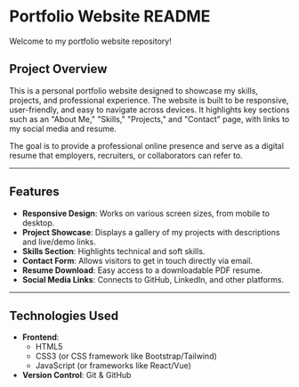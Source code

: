 # Portfolio Website README

Welcome to my portfolio website repository!

## Project Overview

This is a personal portfolio website designed to showcase my skills, projects, and professional experience. The website is built to be responsive, user-friendly, and easy to navigate across devices. It highlights key sections such as an "About Me," "Skills," "Projects," and "Contact" page, with links to my social media and resume.

The goal is to provide a professional online presence and serve as a digital resume that employers, recruiters, or collaborators can refer to.

---

## Features

- **Responsive Design**: Works on various screen sizes, from mobile to desktop.
- **Project Showcase**: Displays a gallery of my projects with descriptions and live/demo links.
- **Skills Section**: Highlights technical and soft skills.
- **Contact Form**: Allows visitors to get in touch directly via email.
- **Resume Download**: Easy access to a downloadable PDF resume.
- **Social Media Links**: Connects to GitHub, LinkedIn, and other platforms.

---

## Technologies Used

- **Frontend**: 
  - HTML5
  - CSS3 (or CSS framework like Bootstrap/Tailwind)
  - JavaScript (or frameworks like React/Vue)
- **Version Control**: Git & GitHub
